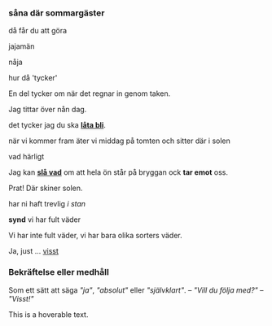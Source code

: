 ### såna där sommargäster

då får du att göra

jajamän

nåja

hur då 'tycker'

En del tycker om när det regnar in genom taken.

Jag tittar över nån dag.

det tycker jag du ska **[låta bli](https://sv.wiktionary.org/wiki/l%C3%A5ta_bli)**.

när vi kommer fram äter vi middag på tomten och sitter där i solen

vad härligt

Jag kan [**slå vad**](https://sv.wiktionary.org/wiki/sl%C3%A5_vad#Verb) om att hela ön står på bryggan ock **tar emot** oss.

Prat! Där skiner solen.

har ni haft trevlig *i stan*

**synd** vi har fult väder

Vi har inte fult väder, vi har bara olika sorters väder.

Ja, just ... [visst](#bekr%C3%A4ftelse-eller-medh%C3%A5ll)

### Bekräftelse eller medhåll

Som ett sätt att säga _"ja"_, _"absolut"_ eller _"självklart"_. – _"Vill du följa med?"_ – _"Visst!"_

This is a <span title="Hovered text appears here">hoverable text</span>.

<!--stackedit_data:
eyJoaXN0b3J5IjpbNzMyOTIyNDQ1LC0xOTE2NDk1NTE1LC0xMD
IxNjQ3MjY4LC03NzA4MTI1MjcsNjUzMjczMzcwLDEzNTU3NTg4
NzQsNTY3MjcxMTgsMTU0MDEwMzYxNCw0ODczNjEyODgsLTY2OD
k3NjYxNCwxNTYyNjM1MDk4LC0xNzgwNTU2OTE3LDE5OTg3MDk0
MDEsLTg4NTUxNjM3NF19
-->